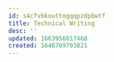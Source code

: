 ```yaml
---
id: s4cfvbkouttogqqpzdpbwtf
title: Technical Writing
desc: ''
updated: 1663956017468
created: 1646769703821
---
```


